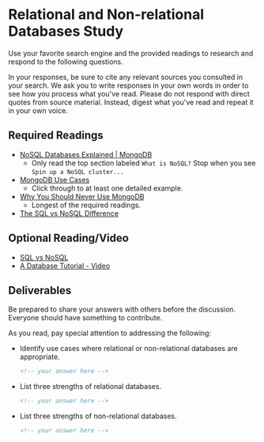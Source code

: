 # Relational and Non-relational Databases Study

Use your favorite search engine and the provided readings to research and
respond to the following questions.

In your responses, be sure to cite any relevant sources you consulted in your
search. We ask you to write responses in your own words in order to see how you
process what you've read. Please do not respond with direct quotes from source
material. Instead, digest what you've read and repeat it in your own voice.

## Required Readings

- [NoSQL Databases Explained | MongoDB](https://www.mongodb.com/nosql-explained)
  - Only read the top section labeled `What is NoSQL?`
    Stop when you see `Spin up a NoSQL cluster...`
- [MongoDB Use Cases](http://docs.mongodb.org/ecosystem/use-cases/)
  - Click through to at least one detailed example.
- [Why You Should Never Use MongoDB](http://www.sarahmei.com/blog/2013/11/11/why-you-should-never-use-mongodb/)
  - Longest of the required readings.
- [The SQL vs NoSQL Difference](https://medium.com/xplenty-blog/the-sql-vs-nosql-difference-mysql-vs-mongodb-32c9980e67b2)

## Optional Reading/Video

- [SQL vs NoSQL](http://www.bmc.com/blogs/sql-vs-nosql/)
- [A Database Tutorial - Video](https://www.youtube.com/watch?v=Jt_w2swkXAk)

## Deliverables

Be prepared to share your answers with others before the discussion. Everyone
should have something to contribute.

As you read, pay special attention to addressing the following:

- Identify use cases where relational or non-relational databases are appropriate.
    ```md
    <!-- your answer here -->
    ```
- List three strengths of relational databases.
    ```md
    <!-- your answer here -->
    ```
- List three strengths of non-relational databases.
    ```md
    <!-- your answer here -->
